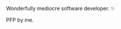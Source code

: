 Wonderfully mediocre software developer. ✨

PFP by me.

<!---
NipChip/NipChip is a ✨ special ✨ repository because its `README.md` (this file) appears on your GitHub profile.
You can click the Preview link to take a look at your changes.
--->
